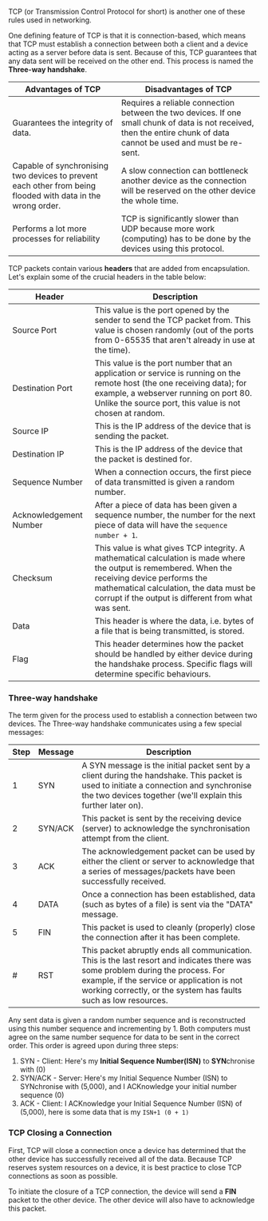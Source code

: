 TCP (or Transmission Control Protocol for short) is another one of these rules used in networking.

One defining feature of TCP is that it is connection-based, which means that TCP must establish a connection between both a client and a device acting as a server before data is sent. Because of this, TCP guarantees that any data sent will be received on the other end. This process is named the **Three-way handshake**.

| Advantages of TCP | Disadvantages of TCP |
|------|------|
| Guarantees the integrity of data. | Requires a reliable connection between the two devices. If one small chunk of data is not received, then the entire chunk of data cannot be used and must be re-sent. |
| Capable of synchronising two devices to prevent each other from being flooded with data in the wrong order. | A slow connection can bottleneck another device as the connection will be reserved on the other device the whole time. |
| Performs a lot more processes for reliability | TCP is significantly slower than UDP because more work (computing) has to be done by the devices using this protocol. |

TCP packets contain various **headers** that are added from encapsulation. Let's explain some of the crucial headers in the table below:

| Header | Description |
|------|------|
| Source Port | This value is the port opened by the sender to send the TCP packet from. This value is chosen randomly (out of the ports from 0-65535 that aren't already in use at the time). |
| Destination Port | This value is the port number that an application or service is running on the remote host (the one receiving data); for example, a webserver running on port 80. Unlike the source port, this value is not chosen at random. |
| Source IP | This is the IP address of the device that is sending the packet. |
| Destination IP | This is the IP address of the device that the packet is destined for. |
| Sequence Number | When a connection occurs, the first piece of data transmitted is given a random number. |
| Acknowledgement Number | After a piece of data has been given a sequence number, the number for the next piece of data will have the `sequence number + 1`. |
| Checksum | This value is what gives TCP integrity. A mathematical calculation is made where the output is remembered. When the receiving device performs the mathematical calculation, the data must be corrupt if the output is different from what was sent. |
| Data | This header is where the data, i.e. bytes of a file that is being transmitted, is stored. |
| Flag | This header determines how the packet should be handled by either device during the handshake process. Specific flags will determine specific behaviours. |

### Three-way handshake 
The term given for the process used to establish a connection between two devices. The Three-way handshake communicates using a few special messages:

| Step | Message | Description |
|------|------|------|
| 1 | SYN | A SYN message is the initial packet sent by a client during the handshake. This packet is used to initiate a connection and synchronise the two devices together (we'll explain this further later on). |
| 2 | SYN/ACK | This packet is sent by the receiving device (server) to acknowledge the synchronisation attempt from the client. |
| 3 | ACK | The acknowledgement packet can be used by either the client or server to acknowledge that a series of messages/packets have been successfully received. |
| 4 | DATA | Once a connection has been established, data (such as bytes of a file) is sent via the "DATA" message. |
| 5 | FIN | This packet is used to cleanly (properly) close the connection after it has been complete. |
| # | RST | This packet abruptly ends all communication. This is the last resort and indicates there was some problem during the process. For example, if the service or application is not working correctly, or the system has faults such as low resources. | 

Any sent data is given a random number sequence and is reconstructed using this number sequence and incrementing by 1. Both computers must agree on the same number sequence for data to be sent in the correct order. This order is agreed upon during three steps:
1. SYN - Client: Here's my **Initial Sequence Number(ISN)** to **SYN**chronise with (0)
2. SYN/ACK - Server: Here's my Initial Sequence Number (ISN) to SYNchronise with (5,000), and I ACKnowledge your initial number sequence (0)
3. ACK - Client: I ACKnowledge your Initial Sequence Number (ISN) of (5,000), here is some data that is my `ISN+1 (0 + 1)`

### TCP Closing a Connection
First, TCP will close a connection once a device has determined that the other device has successfully received all of the data. Because TCP reserves system resources on a device, it is best practice to close TCP connections as soon as possible.

To initiate the closure of a TCP connection, the device will send a **FIN** packet to the other device. The other device will also have to acknowledge this packet.